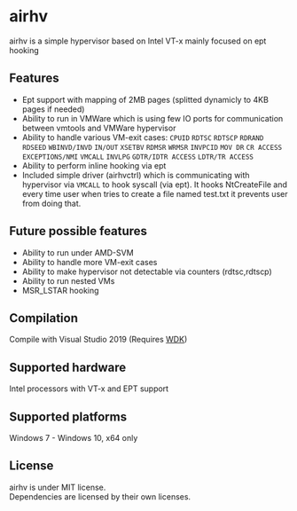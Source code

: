 # airhv

airhv is a simple hypervisor based on Intel VT-x mainly focused on ept hooking
## Features
* Ept support with mapping of 2MB pages (splitted dynamicly to 4KB pages if needed)
* Ability to run in VMWare which is using few IO ports for communication between vmtools and VMWare hypervisor
* Ability to handle various VM-exit cases: `CPUID` `RDTSC` `RDTSCP` `RDRAND` `RDSEED` `WBINVD/INVD` `IN/OUT` `XSETBV` `RDMSR` `WRMSR` `INVPCID` `MOV DR` `CR ACCESS` `EXCEPTIONS/NMI` `VMCALL` `INVLPG`  `GDTR/IDTR ACCESS` `LDTR/TR ACCESS`
* Ability to perform inline hooking via ept
* Included simple driver (airhvctrl) which is communicating with hypervisor via `VMCALL` to hook syscall (via ept).
It hooks NtCreateFile and every time user when tries to create a file named test.txt it prevents user from doing that.

## Future possible features
* Ability to run under AMD-SVM
* Ability to handle more VM-exit cases
* Ability to make hypervisor not detectable via counters (rdtsc,rdtscp)
* Ability to run nested VMs
* MSR_LSTAR hooking

## Compilation

Compile with Visual Studio 2019 (Requires [WDK](https://docs.microsoft.com/en-us/windows-hardware/drivers/download-the-wdk))

## Supported hardware
Intel processors with VT-x and EPT support

## Supported platforms
Windows 7 - Windows 10, x64 only

## License
airhv is under MIT license.  
Dependencies are licensed by their own licenses.
